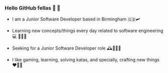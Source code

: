 ### Hello GitHub fellas 👋 👋 

- I am a Junior Software Developer based in Birmingham 🇬🇧🛩️ 

- Learning new concepts/things every day related to software engineering 💻 🧑🏽‍💻 

- Seeking for a Junior Software Developer role 🕰️👨🏽‍💼

- I like gaming, learning, solving katas, and specially, crafting new things ♥️🎉💼

                
